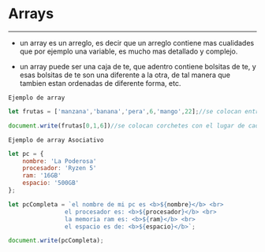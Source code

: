 # Arrays
---

- un array es un arreglo, es decir que un arreglo contiene mas cualidades que por ejemplo una variable, es mucho mas detallado y complejo.

- un array puede ser una caja de te, que adentro contiene bolsitas de te, y esas bolsitas de te son una diferente a la otra, de tal manera que tambien estan ordenadas de diferente forma, etc.


`Ejemplo de array`

```js
let frutas = ['manzana','banana','pera',6,'mango',22];//se colocan entre corchetes y de forma separada por comillas.

document.write(frutas[0,1,6])//se colocan corchetes con el lugar de cada elemento (empezando siempre desde el cero)
```

`Ejemplo de array Asociativo`

```js
let pc = {
    nombre: 'La Poderosa'
    procesador: 'Ryzen 5'
    ram: '16GB'
    espacio: '500GB'
};

let pcCompleta = `el nombre de mi pc es <b>${nombre}</b> <br>
                el procesador es: <b>${procesador}</b> <br>
                la memoria ram es: <b>${ram}</b> <br>
                el espacio es de: <b>${espacio}</b>`;

document.write(pcCompleta);
```